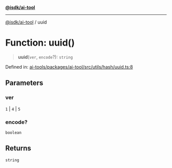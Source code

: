 [**@isdk/ai-tool**](../README.md)

***

[@isdk/ai-tool](../globals.md) / uuid

# Function: uuid()

> **uuid**(`ver`, `encode`?): `string`

Defined in: [ai-tools/packages/ai-tool/src/utils/hash/uuid.ts:8](https://github.com/isdk/ai-tool.js/blob/a24331161aecd2d7bbd8dc9f9cd3d984871261cb/src/utils/hash/uuid.ts#L8)

## Parameters

### ver

`1` | `4` | `5`

### encode?

`boolean`

## Returns

`string`

